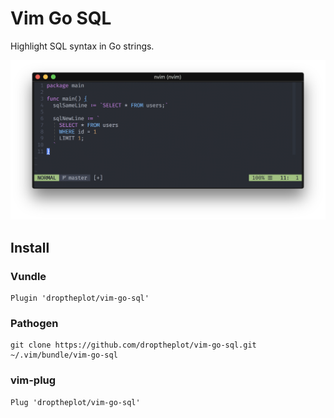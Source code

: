 # Vim Go SQL

Highlight SQL syntax in Go strings.

![screenshot](screenshot.png)

## Install

### Vundle

```
Plugin 'droptheplot/vim-go-sql'
```

### Pathogen

```
git clone https://github.com/droptheplot/vim-go-sql.git ~/.vim/bundle/vim-go-sql
```

### vim-plug

```
Plug 'droptheplot/vim-go-sql'
```
